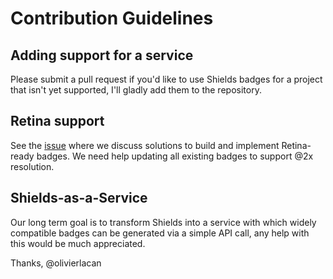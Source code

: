 # Contribution Guidelines

## Adding support for a service
Please submit a pull request if you'd like to use Shields badges for a project that isn't yet supported, I'll gladly add them to the repository.

## Retina support
See the [issue](https://github.com/olivierlacan/shields/issues/12) where we discuss solutions to build and implement Retina-ready badges. We need help updating all existing badges to support @2x resolution. 

## Shields-as-a-Service
Our long term goal is to transform Shields into a service with which widely compatible badges can be generated via a simple API call, any help with this would be much appreciated.

Thanks,
@olivierlacan